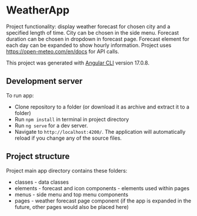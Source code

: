 # WeatherApp

Project functionality: display weather forecast for chosen city and a specified length of time. City can be chosen in the side menu. Forecast duration can be chosen in dropdown in forecast page. Forecast element for each day can be expanded to show hourly information. Project uses https://open-meteo.com/en/docs for API calls. 

This project was generated with [Angular CLI](https://github.com/angular/angular-cli) version 17.0.8.

## Development server

To run app: 
- Clone repository to a folder (or download it as archive and extract it to a folder)
- Run `npm install` in terminal in project directory
- Run `ng serve` for a dev server.
- Navigate to `http://localhost:4200/`. The application will automatically reload if you change any of the source files.

## Project structure

Project main app directory contains these folders:
- classes - data classes
- elements - forecast and icon components - elements used within pages
- menus - side menu and top menu components
- pages - weather forecast page component (if the app is expanded in the future, other pages would also be placed here)
